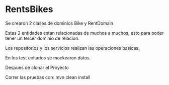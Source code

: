 # RentsBikes 

Se crearon 2 clases de dominios Bike y RentDomain

Estas 2 entidades estan relacionadas de muchos a muchos, esto para poder tener un tercer dominio de relacion.

Los repositorios y los servicios realizan las operaciones basicas.

En los test unitarios se mockearon datos.

Despues de clonar el Proyecto

Correr las pruebas con:
mvn clean install
